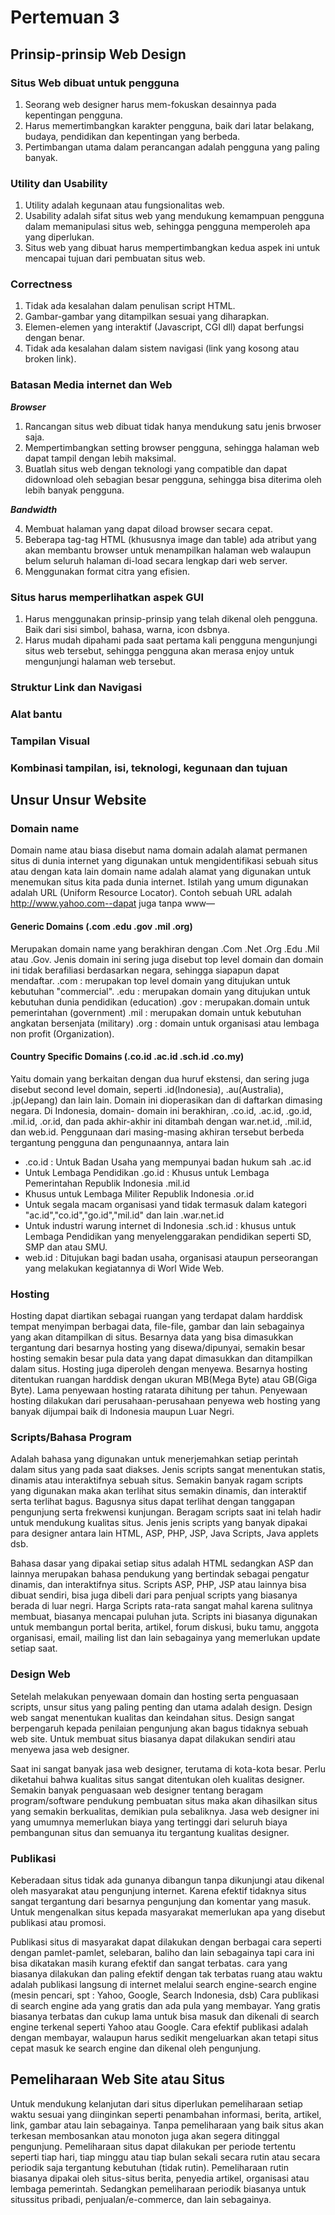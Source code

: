 # Pertemuan 3

## Prinsip-prinsip Web Design

### Situs Web dibuat untuk pengguna

1. Seorang web designer harus mem-fokuskan desainnya pada kepentingan pengguna.
2. Harus memertimbangkan karakter pengguna, baik dari latar belakang, budaya, pendidikan dan kepentingan yang berbeda.
3. Pertimbangan utama dalam perancangan adalah pengguna yang paling banyak.

### Utility dan Usability

1. Utility adalah kegunaan atau fungsionalitas web.
2. Usability adalah sifat situs web yang mendukung kemampuan pengguna dalam memanipulasi situs web, sehingga pengguna memperoleh apa yang diperlukan.
3. Situs web yang dibuat harus mempertimbangkan kedua aspek ini untuk mencapai tujuan dari pembuatan situs web.

### Correctness

1. Tidak ada kesalahan dalam penulisan script HTML.
2. Gambar-gambar yang ditampilkan sesuai yang diharapkan.
3. Elemen-elemen yang interaktif (Javascript, CGI dll) dapat berfungsi dengan benar.
4. Tidak ada kesalahan dalam sistem navigasi (link yang kosong atau broken link).

### Batasan Media internet dan Web

***Browser***

1. Rancangan situs web dibuat tidak hanya mendukung satu jenis brwoser saja.
2. Mempertimbangkan setting browser pengguna, sehingga halaman web dapat tampil dengan lebih maksimal.
3. Buatlah situs web dengan teknologi yang compatible dan dapat didownload oleh sebagian besar pengguna, sehingga bisa diterima oleh lebih banyak pengguna.

***Bandwidth***

4. Membuat halaman yang dapat diload browser secara cepat.
5. Beberapa tag-tag HTML (khususnya image dan table) ada atribut yang akan membantu browser untuk menampilkan halaman web walaupun belum seluruh halaman di-load secara lengkap dari web server.
6. Menggunakan format citra yang efisien.

### Situs harus memperlihatkan aspek GUI

1. Harus menggunakan prinsip-prinsip yang telah dikenal oleh pengguna. Baik dari sisi simbol, bahasa, warna, icon dsbnya.
2. Harus mudah dipahami pada saat pertama kali pengguna mengunjungi situs web tersebut, sehingga pengguna akan merasa enjoy untuk mengunjungi halaman web tersebut.

### Struktur Link dan Navigasi

### Alat bantu

### Tampilan Visual

### Kombinasi tampilan, isi, teknologi, kegunaan dan tujuan

## Unsur Unsur Website

### Domain name

Domain name atau biasa disebut nama domain adalah alamat permanen situs di dunia internet yang digunakan untuk mengidentifikasi sebuah situs atau dengan kata lain domain name adalah alamat yang digunakan untuk menemukan situs kita pada dunia internet. Istilah yang umum digunakan adalah URL (Uniform Resource Locator). Contoh sebuah URL adalah http://www.yahoo.com--dapat juga tanpa www—

#### Generic Domains (.com .edu .gov .mil .org)

Merupakan domain name yang berakhiran dengan .Com .Net .Org .Edu .Mil atau
.Gov. Jenis domain ini sering juga disebut top level domain dan domain ini tidak berafiliasi berdasarkan negara, sehingga siapapun dapat mendaftar. .com : merupakan top level domain yang ditujukan untuk kebutuhan "commercial". .edu : merupakan domain yang ditujukan untuk kebutuhan dunia pendidikan (education) .gov : merupakan.domain untuk pemerintahan (government) .mil : merupakan domain untuk kebutuhan angkatan bersenjata (military) .org : domain untuk organisasi atau lembaga non profit (Organization).

#### Country Specific Domains (.co.id .ac.id .sch.id .co.my)

Yaitu domain yang berkaitan dengan dua huruf ekstensi, dan sering juga disebut second level domain, seperti .id(Indonesia), .au(Australia), .jp(Jepang) dan lain lain. Domain ini dioperasikan dan di daftarkan dimasing negara. Di Indonesia, domain- domain ini berakhiran, .co.id, .ac.id, .go.id, .mil.id, .or.id, dan pada akhir-akhir ini ditambah dengan war.net.id, .mil.id, dan web.id. Penggunaan dari masing-masing akhiran tersebut berbeda tergantung pengguna dan pengunaannya, antara lain

- .co.id : Untuk Badan Usaha yang mempunyai badan hukum sah .ac.id
- Untuk Lembaga Pendidikan .go.id : Khusus untuk Lembaga Pemerintahan Republik Indonesia .mil.id
- Khusus untuk Lembaga Militer Republik Indonesia .or.id
- Untuk segala macam organisasi yand tidak termasuk dalam kategori "ac.id","co.id","go.id","mil.id" dan lain .war.net.id
- Untuk industri warung internet di Indonesia .sch.id : khusus untuk Lembaga Pendidikan yang menyelenggarakan pendidikan seperti SD, SMP dan atau SMU.
- web.id : Ditujukan bagi badan usaha, organisasi ataupun perseorangan yang melakukan kegiatannya di Worl Wide Web.

### Hosting

Hosting dapat diartikan sebagai ruangan yang terdapat dalam harddisk tempat menyimpan berbagai data, file-file, gambar dan lain sebagainya yang akan ditampilkan di situs. Besarnya data yang bisa dimasukkan tergantung dari besarnya hosting yang disewa/dipunyai, semakin besar hosting semakin besar pula data yang dapat dimasukkan dan ditampilkan dalam situs. Hosting juga diperoleh dengan menyewa. Besarnya hosting ditentukan ruangan harddisk dengan ukuran MB(Mega Byte) atau GB(Giga Byte). Lama penyewaan hosting ratarata dihitung per tahun. Penyewaan hosting dilakukan dari perusahaan-perusahaan penyewa web hosting yang banyak dijumpai baik di Indonesia maupun Luar Negri.

### Scripts/Bahasa Program

Adalah bahasa yang digunakan untuk menerjemahkan setiap perintah dalam situs yang pada saat diakses. Jenis scripts sangat menentukan statis, dinamis atau interaktifnya sebuah situs. Semakin banyak ragam scripts yang digunakan maka akan terlihat situs semakin dinamis, dan interaktif serta terlihat bagus. Bagusnya situs dapat terlihat dengan tanggapan pengunjung serta frekwensi kunjungan. Beragam scripts saat ini telah hadir untuk mendukung kualitas situs. Jenis jenis scripts yang banyak dipakai para designer antara lain HTML, ASP, PHP, JSP, Java Scripts, Java applets dsb.

Bahasa dasar yang dipakai setiap situs adalah HTML sedangkan ASP dan lainnya merupakan bahasa pendukung yang bertindak sebagai pengatur dinamis, dan interaktifnya situs. Scripts ASP, PHP, JSP atau lainnya bisa dibuat sendiri, bisa juga dibeli dari para penjual scripts yang biasanya berada di luar negri. Harga Scripts rata-rata sangat mahal karena sulitnya membuat, biasanya mencapai puluhan juta. Scripts ini biasanya digunakan untuk membangun portal berita, artikel, forum diskusi, buku tamu, anggota organisasi, email, mailing list dan lain sebagainya yang memerlukan update setiap saat.

### Design Web

Setelah melakukan penyewaan domain dan hosting serta penguasaan scripts, unsur situs yang paling penting dan utama adalah design. Design web sangat menentukan kualitas dan keindahan situs. Design sangat berpengaruh kepada penilaian pengunjung akan bagus tidaknya sebuah web site. Untuk membuat situs biasanya dapat dilakukan sendiri atau menyewa jasa web designer.

Saat ini sangat banyak jasa web designer, terutama di kota-kota besar. Perlu diketahui bahwa kualitas situs sangat ditentukan oleh kualitas designer. Semakin banyak penguasaan web designer tentang beragam program/software pendukung pembuatan situs maka akan dihasilkan situs yang semakin berkualitas, demikian pula sebaliknya. Jasa web designer ini yang umumnya memerlukan biaya yang tertinggi dari seluruh biaya pembangunan situs dan semuanya itu tergantung kualitas designer.

### Publikasi

Keberadaan situs tidak ada gunanya dibangun tanpa dikunjungi atau dikenal oleh masyarakat atau pengunjung internet. Karena efektif tidaknya situs sangat tergantung dari besarnya pengunjung dan komentar yang masuk. Untuk mengenalkan situs kepada masyarakat memerlukan apa yang disebut publikasi atau promosi.

Publikasi situs di masyarakat dapat dilakukan dengan berbagai cara seperti dengan pamlet-pamlet, selebaran, baliho dan lain sebagainya tapi cara ini bisa dikatakan masih kurang efektif dan sangat terbatas. cara yang biasanya dilakukan dan paling efektif dengan tak terbatas ruang atau waktu adalah publikasi langsung di internet melalui search engine-search engine (mesin pencari, spt : Yahoo, Google, Search Indonesia, dsb) Cara publikasi di search engine ada yang gratis dan ada pula yang membayar. Yang gratis biasanya terbatas dan cukup lama untuk bisa masuk dan dikenali di search engine terkenal seperti Yahoo atau Google. Cara efektif publikasi adalah dengan membayar, walaupun harus sedikit mengeluarkan akan tetapi situs cepat masuk ke search engine dan dikenal oleh pengunjung.

## Pemeliharaan Web Site atau Situs

Untuk mendukung kelanjutan dari situs diperlukan pemeliharaan setiap waktu sesuai yang diinginkan seperti penambahan informasi, berita, artikel, link, gambar atau lain sebagainya. Tanpa pemeliharaan yang baik situs akan terkesan membosankan atau monoton juga akan segera ditinggal pengunjung. Pemeliharaan situs dapat dilakukan per periode tertentu seperti tiap hari, tiap minggu atau tiap bulan sekali secara rutin atau secara periodik saja tergantung kebutuhan (tidak rutin). Pemeliharaan rutin biasanya dipakai oleh situs-situs berita, penyedia artikel, organisasi atau lembaga pemerintah. Sedangkan pemeliharaan periodik biasanya untuk situssitus pribadi, penjualan/e-commerce, dan lain sebagainya.

